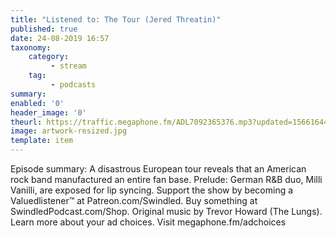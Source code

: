 ```yaml
---
title: "Listened to: The Tour (Jered Threatin)"
published: true
date: 24-08-2019 16:57
taxonomy:
    category:
         - stream
    tag:
         - podcasts
summary:
enabled: '0'
header_image: '0'
theurl: https://traffic.megaphone.fm/ADL7092365376.mp3?updated=1566164401
image: artwork-resized.jpg
template: item
---
```

 
Episode summary: A disastrous European tour reveals that an American rock band manufactured an entire fan base. Prelude: German R&B duo, Milli Vanilli, are exposed for lip syncing. Support the show by becoming a Valuedlistener™ at Patreon.com/Swindled. Buy something at SwindledPodcast.com/Shop. Original music by Trevor Howard (The Lungs). Learn more about your ad choices. Visit megaphone.fm/adchoices
